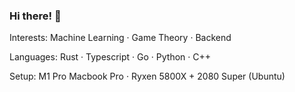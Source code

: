 ### Hi there! 👋

Interests: Machine Learning · Game Theory · Backend

Languages: Rust · Typescript · Go · Python · C++ 

Setup: M1 Pro Macbook Pro · Ryxen 5800X + 2080 Super (Ubuntu)
